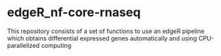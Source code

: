 # edgeR_nf-core-rnaseq
This repository consists of a set of functions to use an edgeR pipeline which obtains differential expressed genes automatically and using CPU-parallelized computing
